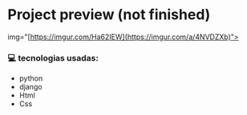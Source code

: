 

# Project preview (not finished) 

img="[https://imgur.com/Ha62IEW](https://imgur.com/a/4NVDZXb)">

### 💻 tecnologias usadas:

- python
- django
- Html
- Css


